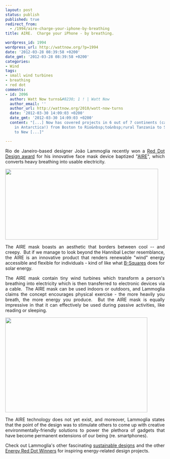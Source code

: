 ```yaml
---
layout: post
status: publish
published: true
redirect_from:
  - /1994/aire-charge-your-iphone-by-breathing
title: AIRE.  Charge your iPhone - by breathing.

wordpress_id: 1994
wordpress_url: http://wattnow.org/?p=1994
date: '2012-03-28 08:39:58 +0200'
date_gmt: '2012-03-28 08:39:58 +0200'
categories:
- Wind
tags:
- small wind turbines
- breathing
- red dot
comments:
- id: 2096
  author: Watt Now turns&#8230; 1 ! | Watt Now
  author_email: ''
  author_url: http://wattnow.org/2010/watt-now-turns
  date: '2012-03-30 14:09:03 +0200'
  date_gmt: '2012-03-30 14:09:03 +0200'
  content: "[...] Now has covered projects in 6 out of 7 continents (call for projects
    in Antarctica!) from Boston to Rio&nbsp;to&nbsp;rural Tanzania to Scandinavia&nbsp;to&nbsp;Indonesia
    to New [...]"

---
```

<p style="text-align: justify;">Rio de Janeiro-based designer Jo&atilde;o Lammoglia recently won a <a href="http://www.red-dot.sg/concept/porfolio/o_e/EG/B007.htm">Red Dot Design award</a> for his innovative face mask device baptized "<a href="http://www.joaolammoglia.net/#!products/photostackergallery0=0">AIRE</a>", which converts heavy breathing into usable electricity.</p>
<p style="text-align: justify;"><a href="http://www.joaolammoglia.net/#!products/photostackergallery0=0"><img class="alignnone  wp-image-1995" title="AIRE - product" src="{{ 'assets/from-wordpress/uploads/2012/03/AIRE-product.jpg' | relative_url }}" alt="" width="483" height="224" /></a></p>
<p style="text-align: justify;">The AIRE mask boasts an aesthetic that borders between cool -- and creepy. &nbsp;But if we manage to look beyond the Hannibal Lecter resemblance, the AIRE is an innovative product that renders renewable "wind" energy accessible and flexible for individuals - kind of like what <a title="B-Squares: Modular Solar Powered Electrics." href="http://wattnow.org/181/b-squares-modular-solar-powered-electrics">B-Squares</a> does for solar energy.</p>
<p style="text-align: justify;">The AIRE mask contain tiny wind turbines which transform a person's breathing into electricity which is then transferred to electronic devices via a cable. &nbsp;The AIRE mask can be used indoors or outdoors, and Lammoglia claims the concept encourages physical exercise - the more heavily you breath, the more energy you produce. &nbsp;But the AIRE mask is equally impressive in that it can effectively be used during passive activities, like reading or sleeping.</p>
<p style="text-align: justify;"><a href="http://www.joaolammoglia.net/#!products/photostackergallery0=0"><img class="alignnone  wp-image-1996" title="AIRE - use" src="{{ 'assets/from-wordpress/uploads/2012/03/AIRE-use.jpg' | relative_url }}" alt="" width="449" height="300" /></a></p>
<p style="text-align: justify;">The AIRE technology does not yet exist, and moreover, Lammoglia states that the point of the design was to stimulate others to come up with creative environmentally-friendly solutions to power the plethora of gadgets that have become permanent extensions of our being (re. smartphones).</p>
<p style="text-align: justify;">Check out Lammoglia's other fascinating <a href="http://www.joaolammoglia.net/#!">sustainable designs</a>&nbsp;and the other <a href="http://www.red-dot.sg/concept/porfolio/o_e/EG.htm">Energy Red Dot Winners</a>&nbsp;for inspiring energy-related design projects.</p>

<p style="text-align: justify;">
